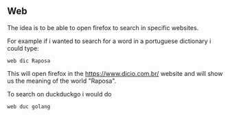 ## Web

The idea is to be able to open firefox to search in specific websites.

For example if i wanted to search for a word in a portuguese dictionary i could type:

```shell
web dic Raposa
```

This will open firefox in the https://www.dicio.com.br/ website and will show us the meaning of the world "Raposa".

To search on duckduckgo i would do
```shell
web duc golang
```
